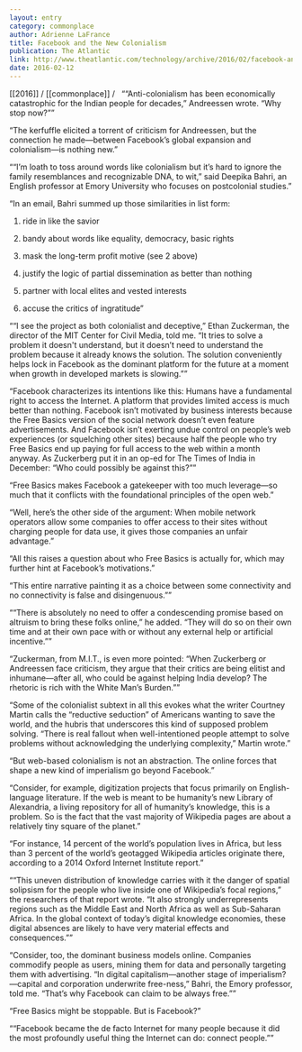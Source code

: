 ```yaml
---
layout: entry
category: commonplace
author: Adrienne LaFrance
title: Facebook and the New Colonialism
publication: The Atlantic
link: http://www.theatlantic.com/technology/archive/2016/02/facebook-and-the-new-colonialism/462393/
date: 2016-02-12
---
```


[[2016]] / [[commonplace]] / 
 
““Anti-colonialism has been economically catastrophic for the Indian people for decades,” Andreessen wrote. “Why stop now?””

“The kerfuffle elicited a torrent of criticism for Andreessen, but the connection he made—between Facebook’s global expansion and colonialism—is nothing new.”

““I’m loath to toss around words like colonialism but it’s hard to ignore the family resemblances and recognizable DNA, to wit,” said Deepika Bahri, an English professor at Emory University who focuses on postcolonial studies.”

“In an email, Bahri summed up those similarities in list form:

1. ride in like the savior

2. bandy about words like equality, democracy, basic rights

3. mask the long-term profit motive (see 2 above)

4. justify the logic of partial dissemination as better than nothing

5. partner with local elites and vested interests

6. accuse the critics of ingratitude”

““I see the project as both colonialist and deceptive,” Ethan Zuckerman, the director of the MIT Center for Civil Media, told me. “It tries to solve a problem it doesn't understand, but it doesn’t need to understand the problem because it already knows the solution. The solution conveniently helps lock in Facebook as the dominant platform for the future at a moment when growth in developed markets is slowing.””

“Facebook characterizes its intentions like this: Humans have a fundamental right to access the Internet. A platform that provides limited access is much better than nothing. Facebook isn’t motivated by business interests because the Free Basics version of the social network doesn’t even feature advertisements. And Facebook isn’t exerting undue control on people’s web experiences (or squelching other sites) because half the people who try Free Basics end up paying for full access to the web within a month anyway. As Zuckerberg put it in an op-ed for The Times of India in December: “Who could possibly be against this?””

“Free Basics makes Facebook a gatekeeper with too much leverage—so much that it conflicts with the foundational principles of the open web.”

“Well, here’s the other side of the argument: When mobile network operators allow some companies to offer access to their sites without charging people for data use, it gives those companies an unfair advantage.”

“All this raises a question about who Free Basics is actually for, which may further hint at Facebook’s motivations.”

“This entire narrative painting it as a choice between some connectivity and no connectivity is false and disingenuous.””

““There is absolutely no need to offer a condescending promise based on altruism to bring these folks online,” he added. “They will do so on their own time and at their own pace with or without any external help or artificial incentive.””

“Zuckerman, from M.I.T., is even more pointed: “When Zuckerberg or Andreessen face criticism, they argue that their critics are being elitist and inhumane—after all, who could be against helping India develop? The rhetoric is rich with the White Man’s Burden.””

“Some of the colonialist subtext in all this evokes what the writer Courtney Martin calls the “reductive seduction” of Americans wanting to save the world, and the hubris that underscores this kind of supposed problem solving. “There is real fallout when well-intentioned people attempt to solve problems without acknowledging the underlying complexity,” Martin wrote.”

“But web-based colonialism is not an abstraction. The online forces that shape a new kind of imperialism go beyond Facebook.”

“Consider, for example, digitization projects that focus primarily on English-language literature. If the web is meant to be humanity’s new Library of Alexandria, a living repository for all of humanity’s knowledge, this is a problem. So is the fact that the vast majority of Wikipedia pages are about a relatively tiny square of the planet.”

“For instance, 14 percent of the world’s population lives in Africa, but less than 3 percent of the world’s geotagged Wikipedia articles originate there, according to a 2014 Oxford Internet Institute report.”

““This uneven distribution of knowledge carries with it the danger of spatial solipsism for the people who live inside one of Wikipedia’s focal regions,” the researchers of that report wrote. “It also strongly underrepresents regions such as the Middle East and North Africa as well as Sub-Saharan Africa. In the global context of today’s digital knowledge economies, these digital absences are likely to have very material effects and consequences.””

“Consider, too, the dominant business models online. Companies commodify people as users, mining them for data and personally targeting them with advertising. “In digital capitalism—another stage of imperialism?—capital and corporation underwrite free-ness,” Bahri, the Emory professor, told me. “That’s why Facebook can claim to be always free.””

“Free Basics might be stoppable. But is Facebook?”

““Facebook became the de facto Internet for many people because it did the most profoundly useful thing the Internet can do: connect people.””
